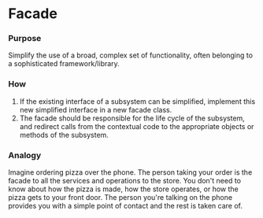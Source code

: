 # Facade

### Purpose

Simplify the use of a broad, complex set of functionality, often belonging to a sophisticated framework/library.

### How

1. If the existing interface of a subsystem can be simplified, implement this new simplified interface in a new facade class.
2. The facade should be responsible for the life cycle of the subsystem, and redirect calls from the contextual code to the appropriate objects or methods of the subsystem.

### Analogy

Imagine ordering pizza over the phone. The person taking your order is the facade to all the services and operations to the store. You don't need to know about how the pizza is made, how the store operates, or how the pizza gets to your front door. The person you're talking on the phone provides you with a simple point of contact and the rest is taken care of.
